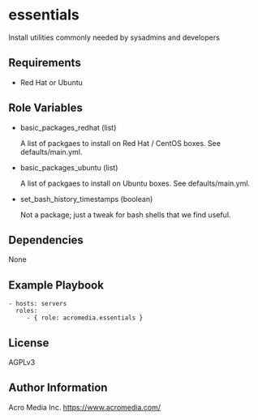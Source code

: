 # essentials

Install utilities commonly needed by sysadmins and developers

## Requirements

* Red Hat or Ubuntu

## Role Variables

* basic_packages_redhat (list)

  A list of packgaes to install on Red Hat / CentOS boxes. See defaults/main.yml.

* basic_packages_ubuntu (list)

  A list of packgaes to install on Ubuntu boxes. See defaults/main.yml.

* set_bash_history_timestamps (boolean)

  Not a package; just a tweak for bash shells that we find useful.

## Dependencies

None

## Example Playbook

    - hosts: servers
      roles:
         - { role: acromedia.essentials }

## License

AGPLv3

## Author Information

Acro Media Inc.
https://www.acromedia.com/
